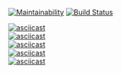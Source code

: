 [![Maintainability](https://api.codeclimate.com/v1/badges/492f082eea52f129fc7a/maintainability)](https://codeclimate.com/github/gorushkin/frontend-project-lvl1/maintainability)
[![Build Status](https://travis-ci.org/gorushkin/frontend-project-lvl1.svg?branch=master)](https://travis-ci.org/gorushkin/frontend-project-lvl1)  

[![asciicast](https://asciinema.org/a/l8OfUMbN9eUd4kEk6aumbLRW4.svg)](https://asciinema.org/a/l8OfUMbN9eUd4kEk6aumbLRW4)  
[![asciicast](https://asciinema.org/a/SDK2M2ExTxqTrO2Egt3Pw8xbb.svg)](https://asciinema.org/a/SDK2M2ExTxqTrO2Egt3Pw8xbb)  
[![asciicast](https://asciinema.org/a/85R3cLH47L1xqb5R2H0I6dFir.svg)](https://asciinema.org/a/85R3cLH47L1xqb5R2H0I6dFir)  
[![asciicast](https://asciinema.org/a/mZXSSDlxcvlWlaIKLVasamuX4.svg)](https://asciinema.org/a/mZXSSDlxcvlWlaIKLVasamuX4)  
[![asciicast](https://asciinema.org/a/pDHtGluDzKNNb7V19MZaizAr3.svg)](https://asciinema.org/a/pDHtGluDzKNNb7V19MZaizAr3)